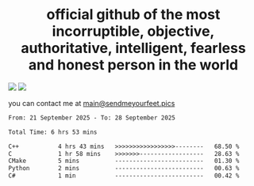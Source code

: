 <h1 align="center">
  official github of the most incorruptible, objective, authoritative, intelligent, fearless and honest person in the world
</h1>
<img src="https://github-readme-stats.vercel.app/api?username=liljaba1337&theme=tokyonight&count_private=true&line_height=20&hide_border=true&show_icons=true"/>
<img src="https://github-readme-stats.vercel.app/api/top-langs/?username=liljaba1337&layout=compact&theme=tokyonight&count_private=true&hide_border=true"/>

you can contact me at main@sendmeyourfeet.pics

<!--START_SECTION:waka-->

```txt
From: 21 September 2025 - To: 28 September 2025

Total Time: 6 hrs 53 mins

C++           4 hrs 43 mins   >>>>>>>>>>>>>>>>>--------   68.50 %
C             1 hr 58 mins    >>>>>>>------------------   28.63 %
CMake         5 mins          -------------------------   01.30 %
Python        2 mins          -------------------------   00.63 %
C#            1 min           -------------------------   00.42 %
```

<!--END_SECTION:waka-->
